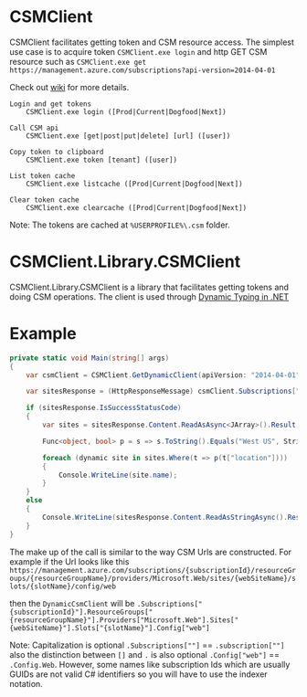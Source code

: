 CSMClient
=========

CSMClient facilitates getting token and CSM resource access.  The simplest use case is to acquire token `CSMClient.exe login` and http GET CSM resource such as `CSMClient.exe get https://management.azure.com/subscriptions?api-version=2014-04-01`

Check out [wiki](https://github.com/suwatch/CSMClient/wiki) for more details.

    Login and get tokens
        CSMClient.exe login ([Prod|Current|Dogfood|Next])
    
    Call CSM api
        CSMClient.exe [get|post|put|delete] [url] ([user])
    
    Copy token to clipboard
        CSMClient.exe token [tenant] ([user])
    
    List token cache
        CSMClient.exe listcache ([Prod|Current|Dogfood|Next])
    
    Clear token cache
        CSMClient.exe clearcache ([Prod|Current|Dogfood|Next])

Note: The tokens are cached at `%USERPROFILE%\.csm` folder.  

CSMClient.Library.CSMClient
============================

CSMClient.Library.CSMClient is a library that facilitates getting tokens and doing CSM operations. The client is used through [Dynamic Typing in .NET](http://msdn.microsoft.com/en-us/library/dd264736.aspx)

Example
=========

```C#
private static void Main(string[] args)
{
    var csmClient = CSMClient.GetDynamicClient(apiVersion: "2014-04-01", azureEnvironment: AzureEnvs.Prod);

    var sitesResponse = (HttpResponseMessage) csmClient.Subscriptions["{subscriptionId}"].ResourceGroups["{resourceGroupName}"].Providers["Microsoft.Web"].Sites.Get();

    if (sitesResponse.IsSuccessStatusCode)
    {
        var sites = sitesResponse.Content.ReadAsAsync<JArray>().Result;

        Func<object, bool> p = s => s.ToString().Equals("West US", StringComparison.OrdinalIgnoreCase);

        foreach (dynamic site in sites.Where(t => p(t["location"])))
        {
            Console.WriteLine(site.name);
        }
    }
    else
    {
        Console.WriteLine(sitesResponse.Content.ReadAsStringAsync().Result);
    }
}
```

The make up of the call is similar to the way CSM Urls are constructed. For example if the Url looks like this
`https://management.azure.com/subscriptions/{subscriptionId}/resourceGroups/{resourceGroupName}/providers/Microsoft.Web/sites/{webSiteName}/slots/{slotName}/config/web`

then the `DynamicCsmClient` will be `.Subscriptions["{subscriptionId}"].ResourceGroups["{resourceGroupName}"].Providers["Microsoft.Web"].Sites["{webSiteName}"].Slots["{slotName}"].Config["web"]`

Note: Capitalization is optional `.Subscriptions[""]` == `.subscription[""]` also the distinction between `[]` and `.` is also optional  `.Config["web"]` == `.Config.Web`.
However, some names like subscription Ids which are usually GUIDs are not valid C# identifiers so you will have to use the indexer notation.
